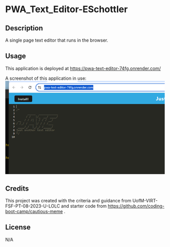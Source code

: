 # PWA_Text_Editor-ESchottler

## Description
A single page text editor that runs in the browser.

## Usage

This application is deployed at https://pwa-text-editor-74fg.onrender.com/

A screenshot of this application in use: ![Screenshot](./assets/PWA-Screenshot.png)

## Credits

This project was created with the criteria and guidance from UofM-VIRT-FSF-PT-08-2023-U-LOLC and starter code from https://github.com/coding-boot-camp/cautious-meme .


## License
N/A
